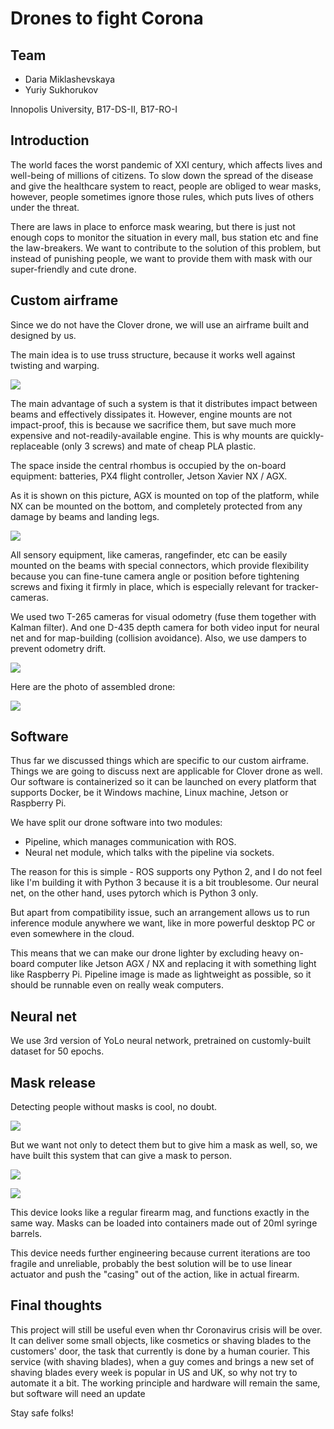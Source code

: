 # Drones to fight Corona

## Team

- Daria Miklashevskaya
- Yuriy Sukhorukov

Innopolis University, B17-DS-II, B17-RO-I

## Introduction

The world faces the worst pandemic of XXI century, which affects lives and well-being of millions of citizens. To slow down the spread of the disease and give the healthcare system to react, people are obliged to wear masks, however, people sometimes ignore those rules, which puts lives of others under the threat.

There are laws in place to enforce mask wearing, but there is just not enough cops to monitor the situation in every mall, bus station etc and fine the law-breakers. We want to contribute to the solution of this problem, but instead of punishing people, we want to provide them with mask with our super-friendly and cute drone.

## Custom airframe

Since we do not have the Clover drone, we will use an airframe built and designed by us.

The main idea is to use truss structure, because it works well against twisting and warping.

![](https://i.imgur.com/NpX6YnA.png)

The main advantage of such a system is that it distributes impact between beams and effectively dissipates it. However, engine mounts are not impact-proof, this is because we sacrifice them, but save much more expensive and not-readily-available engine. This is why mounts are quickly-replaceable (only 3 screws) and mate of cheap PLA plastic.

The space inside the central rhombus is occupied by the on-board equipment: batteries, PX4 flight controller, Jetson Xavier NX / AGX.

As it is shown on this picture, AGX is mounted on top of the platform, while NX can be mounted on the bottom, and completely protected from any damage by beams and landing legs.

![](https://i.imgur.com/BjIqQ4t.png)

All sensory equipment, like cameras, rangefinder, etc can be easily mounted on the beams with special connectors, which provide flexibility because you can fine-tune camera angle or position before tightening screws and fixing it firmly in place, which is especially relevant for tracker-cameras.

We used two T-265 cameras for visual odometry (fuse them together with Kalman filter). And one D-435 depth camera for both video input for neural net and for map-building (collision avoidance). Also, we use dampers to prevent odometry drift.

![](https://i.imgur.com/ECDIwJw.jpg)

Here are the photo of assembled drone:

![](https://i.imgur.com/eUnbIjA.jpg)

## Software

Thus far we discussed things which are specific to our custom airframe. Things we are going to discuss next are applicable for Clover drone as well. Our software is containerized so it can be launched on every platform that supports Docker, be it Windows machine, Linux machine, Jetson or Raspberry Pi.

We have split our drone software into two modules:

* Pipeline, which manages communication with ROS.
* Neural net module, which talks with the pipeline via sockets.

The reason for this is simple - ROS supports ony Python 2, and I do not feel like I'm building it with Python 3 because it is a bit troublesome. Our neural net, on the other hand, uses pytorch which is Python 3 only.

But apart from compatibility issue, such an arrangement allows us to run inference module anywhere we want, like in more powerful desktop PC or even somewhere in the cloud.

This means that we can make our drone lighter by excluding heavy on-board computer like Jetson AGX / NX and replacing it with something light like Raspberry Pi. Pipeline image is made as lightweight as possible, so it should be runnable even on really weak computers.

## Neural net

We use 3rd version of YoLo neural network, pretrained on customly-built dataset for 50 epochs.

## Mask release

Detecting people without masks is cool, no doubt.

![](https://i.imgur.com/1BUSPOx.png)

But we want not only to detect them but to give him a mask as well, so, we have built this system that can give a mask to person.

![](https://i.imgur.com/ehA8iBw.png)

![](https://i.imgur.com/iSkEhK2.jpg)

This device looks like a regular firearm mag, and functions exactly in the same way. Masks can be loaded into containers made out of 20ml syringe barrels.

This device needs further engineering because current iterations are too fragile and unreliable, probably the best solution will be to use linear actuator and push the "casing" out of the action, like in actual firearm.

## Final thoughts

This project will still be useful even when thr Coronavirus crisis will be over. It can deliver some small objects, like cosmetics or shaving blades to the customers' door, the task that currently is done by a human courier. This service (with shaving blades), when a guy comes and brings a new set of shaving blades every week is popular in US and UK, so why not try to automate it a bit. The working principle and hardware will remain the same, but software will need an update

Stay safe folks!

